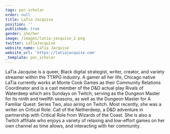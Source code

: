 ```yaml
---
tags: poc-scholar
order: null
title: LaTia Jacquise
position: ''
published: true
gender: she/her
image: /images/latia-jacquise_2.png
twitter: LaTiaJacquise
website_name: LaTia Jacquise
website_url: 'https://latiajacquise.com'
_template: poc_scholar
---
```


LaTia Jacquise is a queer, Black digital strategist, writer, creator, and variety streamer within the TTRPG industry. A gamer all her life, Chicago native LaTia currently works at Monte Cook Games as their Community Relations Coordinator and is a cast member of the D&D actual play Rivals of Waterdeep which airs Sundays on Twitch, serving as the Dungeon Master for its ninth and twelfth seasons, as well as the Dungeon Master for A Familiar Quest: Series Two, also airing on Twitch. Most recently, she was a writer on Critical Role: Call of the Netherdeep, a D&D adventure in partnership with Critical Role from Wizards of the Coast. She is also a Twitch affiliate who enjoys a variety of relaxing and low-effort games on her own channel as time allows, and interacting with her community.
